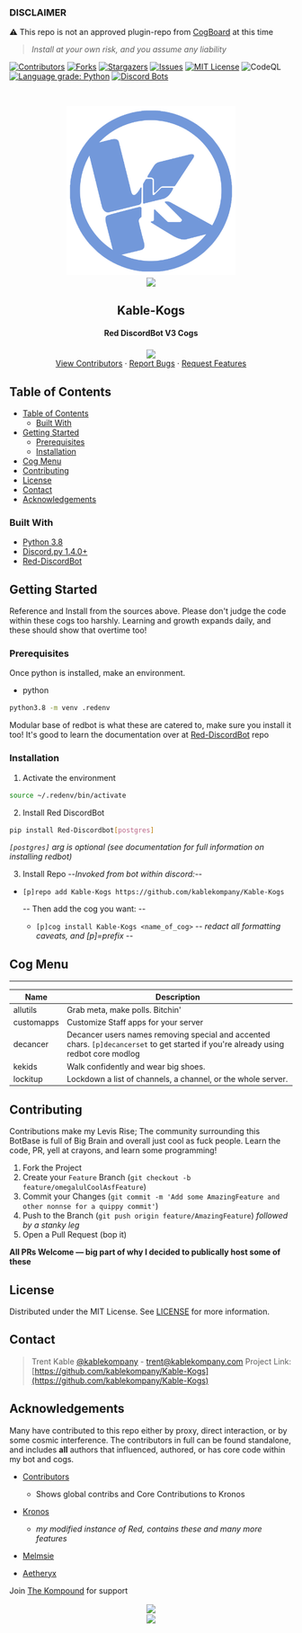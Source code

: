 ### DISCLAIMER

:warning: This repo is not an approved plugin-repo from [CogBoard](cogboard.red/ "Click me BRO!") at this time
> *Install at your own risk, and you assume any liability*

<!-- Let's throw a row of badges cause never enough of those LOL --->
[![Contributors][contributors-shield]][contributors-url] [![Forks][forks-shield]][forks-url] [![Stargazers][stars-shield]][stars-url] [![Issues][issues-shield]][issues-url] [![MIT License][license-shield]][license-url]
![CodeQL](https://github.com/kablekompany/Kable-Kogs/workflows/CodeQL/badge.svg)
[![Language grade: Python](https://img.shields.io/lgtm/grade/python/g/kablekompany/Kable-Kogs.svg?logo=lgtm&logoWidth=18)](https://lgtm.com/projects/g/kablekompany/Kable-Kogs/context:python)
[![Discord Bots](https://top.gg/api/widget/status/632872758665281567.svg)](https://top.gg/bot/632872758665281567)
<br/>

<!-- PROJECT INIT -->
<br />
<p align="center">
  <a href="https://github.com/kablekompany/Kable-Kogs">
    <img src=".github/images/logo.png" alt="Logo" width="300" height="300">
  </a>
  <br/>
      <a href="https://kable.lol/discord">
        <img align="center" src="https://img.shields.io/badge/Discord-KableKompany%230001-7289DA?logo=discord&style=for-the-badgel" />
    </a>
  <h2 align="center">Kable-Kogs</h2>
  <h4><p align="center"> Red DiscordBot V3 Cogs</h2>
      <p align="center">
        <a href="mailto:trent@kablekompany.com">
        <img align="center" src="https://img.shields.io/badge/trent%40kablekompany.com-blue?style=for-the-badge&logo=gmail" />
    </a>
    <br/>
    <a href="https://github.com/kablekompany/Kable-Kogs/blob/master/.github/CONTRIBUTORS.md">View Contributors</a>
    ·
    <a href="https://github.com/kablekompany/Kable-Kogs/issues">Report Bugs</a>
    ·
    <a href="https://github.com/kablekompany/Kable-Kogs/issues">Request Features</a>
</p>

<!-- TABLE OF CONTENTS -->
## Table of Contents

- [Table of Contents](#table-of-contents)
	- [Built With](#built-with)
- [Getting Started](#getting-started)
	- [Prerequisites](#prerequisites)
	- [Installation](#installation)
- [Cog Menu](#cog-menu)
- [Contributing](#contributing)
- [License](#license)
- [Contact](#contact)
- [Acknowledgements](#acknowledgements)

### Built With

* [Python 3.8](https://www.python.org/downloads/release/python-380/ "Click this bitch")
* [Discord.py 1.4.0+](https://github.com/Rapptz/discord.py "Sexc wrapper uwu")
* [Red-DiscordBot](https://github.com/Cog-Creators/Red-DiscordBot "Red bot that give em blue balls af")

<!-- GETTING STARTED -->
## Getting Started

Reference and Install from the sources above. Please don't judge the code within these cogs too harshly. Learning and growth expands daily, and these should show that overtime too!

### Prerequisites

Once python is installed, make an environment.

* python

```sh
python3.8 -m venv .redenv
```

Modular base of redbot is what these are catered to, make sure you install it too! It's good to learn the documentation over at [Red-DiscordBot](https://github.com/Cog-Creators/Red-DiscordBot) repo

### Installation

1. Activate the environment

```sh
source ~/.redenv/bin/activate
```

2. Install Red DiscordBot

```sh
pip install Red-Discordbot[postgres]
```

*`[postgres]` arg is optional (see documentation for full information on installing redbot)*

3. Install Repo
  --*Invoked from bot within discord:*--

- `[p]repo add Kable-Kogs https://github.com/kablekompany/Kable-Kogs`

  -- Then add the cog you want: --
  - `[p]cog install Kable-Kogs <name_of_cog>`
    -- *redact all formatting caveats, and [p]=prefix* --

## Cog Menu

---
| Name | Description |
| --- | --- |
| allutils | Grab meta, make polls. Bitchin' |
| customapps | Customize Staff apps for your server |
| decancer | Decancer users names removing special and accented chars. `[p]decancerset` to get started if you're already using redbot core modlog |
| kekids | Walk confidently and wear big shoes. |
| lockitup | Lockdown a list of channels, a channel, or the whole server. |

## Contributing

Contributions make my Levis Rise; The community surrounding this BotBase is full of Big Brain and overall just cool as fuck people. Learn the code, PR, yell at crayons, and learn some programming!

1. Fork the Project
2. Create your `Feature` Branch (`git checkout -b feature/omegalulCoolAsfFeature`)
3. Commit your Changes (`git commit -m 'Add some AmazingFeature and other nonnse for a quippy commit'`)
4. Push to the Branch (`git push origin feature/AmazingFeature`) *followed by a stanky leg*
5. Open a Pull Request (bop it)

**All PRs Welcome — big part of why I decided to publically host some of these**

<!-- LICENSE -->
## License

Distributed under the MIT License. See [LICENSE](https://github.com/kablekompany/kable-kogs/blob/master/LICENSE.txt) for more information.

<!-- CONTACT -->
## Contact

> Trent Kable
[@kablekompany](https://twitter.com/kablekompany) - trent@kablekompany.com
>Project Link:
[https://github.com/kablekompany/Kable-Kogs](https://github.com/kablekompany/Kable-Kogs)

## Acknowledgements

Many have contributed to this repo either by proxy, direct interaction, or by some cosmic interference. The contributors in full can be found standalone, and includes __all__ authors that influenced, authored, or has core code within my bot and cogs.

* [Contributors](.github/CONTRIBUTORS.md)
  * Shows global contribs and Core Contributions to Kronos
* [Kronos](https://kable.lol/kronos)
  * *my modified instance of Red, contains these and many more features*
* [Melmsie](https://github.com/melmsie)

* [Aetheryx](https://github.com/aetheryx)

Join [The Kompound](https://kable.lol/discord) for support

<!-- MARKDOWN LINKS & IMAGES -->
<!-- https://www.markdownguide.org/basic-syntax/#reference-style-links -->
[contributors-shield]: https://img.shields.io/github/contributors/kablekompany/kable-kogs.svg?style=flat-square
[contributors-url]: https://github.com/kablekompany/kable-kogs/graphs/contributors
[forks-shield]: https://img.shields.io/github/forks/kablekompany/kable-kogs.svg?style=flat-square
[forks-url]: https://github.com/kablekompany/kable-kogs/network/members
[stars-shield]: https://img.shields.io/github/stars/kablekompany/kable-kogs.svg?style=flat-square
[stars-url]: https://github.com/kablekompany/kable-kogs/stargazers
[issues-shield]: https://img.shields.io/github/issues/kablekompany/kable-kogs.svg?style=flat-square
[issues-url]: https://github.com/kablekompany/kable-kogs/issues
[license-shield]: https://img.shields.io/github/license/kablekompany/kable-kogs.svg?style=flat-square
[license-url]: https://github.com/kablekompany/kable-kogs/blob/master/LICENSE.txt
[KableKompany#0001]: https://img.shields.io/badge/-Discord-black.svg?style=flat-square&logo=discord&colorB=555
[discord-server]: https://kable.lol/discord
<!-- Mark down build up inspired by https://github.com/othneildrew/Best-README-Template ---->

<p align="center">
    <a href="https://github.com/anuraghazra/github-readme-stats">
      <img align="center" src="https://github-readme-stats.vercel.app/api/top-langs/?username=kablekompany&show_icons=true&layout=compact&theme=light&count_private=true" />
    </a>
<br/>
    <a href="https://github.com/anuraghazra/github-readme-stats">
        <img align="center" width="500" src="https://github-readme-stats.vercel.app/api?username=kablekompany&show_icons=true&theme=light&count_private=true" />
    </a>
<br/>
  </p>
